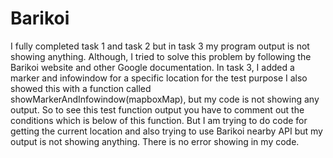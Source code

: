 # Barikoi
I fully completed task 1 and task 2 but in task 3 my program output is not showing anything. Although, I tried to solve this problem by following the Barikoi website and other Google documentation.
In task 3,
I added a marker and infowindow for a specific location for the test purpose I also showed this with a function called showMarkerAndInfowindow(mapboxMap), but my code is not showing any output. So to see this test function output you have to comment out the conditions which is below of this function. But I am trying to do code for getting the current location and also trying to use Barikoi nearby API but my output is not showing anything. There is no error showing in my code.
